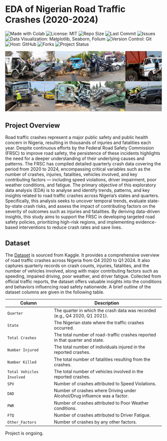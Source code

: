 # EDA of Nigerian Road Traffic Crashes (2020-2024) 
<p align="left">
  <img src="https://img.shields.io/badge/Made%20With-Colab-blue?logo=googlecolab&logoColor=white&label=Made%20With" alt="Made with Colab">
  <img src="https://img.shields.io/badge/License-MIT-green.svg" alt="License: MIT">
  <img src="https://img.shields.io/github/repo-size/ShaikhBorhanUddin/EDA-of-Nigerian-Road-Traffic-Crashes-2020-2024?color=blue" alt="Repo Size">
  <img src="https://img.shields.io/github/last-commit/ShaikhBorhanUddin/EDA-of-Nigerian-Road-Traffic-Crashes-2020-2024?color=brightgreen" alt="Last Commit">
  <img src="https://img.shields.io/github/issues/ShaikhBorhanUddin/EDA-of-Nigerian-Road-Traffic-Crashes-2020-2024?color=red" alt="Issues">
  <img src="https://img.shields.io/badge/Data%20Visualization-Matplotlib%20|%20Seaborn%20|%20Folium-yellow?logo=python" alt="Data Visualization: Matplotlib, Seaborn, Folium">
  <img src="https://img.shields.io/badge/Version%20Control-Git-orange?logo=git" alt="Version Control: Git">
  <img src="https://img.shields.io/badge/Host-GitHub-black?logo=github" alt="Host: GitHub">
  <img src="https://img.shields.io/github/forks/ShaikhBorhanUddin/EDA-of-Nigerian-Road-Traffic-Crashes-2020-2024?style=social" alt="Forks">
  <img src="https://img.shields.io/badge/Project-Ongoing-orange" alt="Project Status">
</p> 

![Dashboard](https://github.com/ShaikhBorhanUddin/EDA-of-Nigerian-Road-Traffic-Crashes-2020-2024/blob/main/Images/nig_1.png?raw=true)
## Project Overview 
Road traffic crashes represent a major public safety and public health concern in Nigeria, resulting in thousands of injuries and fatalities each year. Despite continuous efforts by the Federal Road Safety Commission (FRSC) to improve road safety, the persistence of these incidents highlights the need for a deeper understanding of their underlying causes and patterns. The FRSC has compiled detailed quarterly crash data covering the period from 2020 to 2024, encompassing critical variables such as the number of crashes, injuries, fatalities, vehicles involved, and key contributing factors — including speed violations, driver impairment, poor weather conditions, and fatigue.
The primary objective of this exploratory data analysis (EDA) is to analyse and identify trends, patterns, and key insights related to road traffic crashes across Nigeria’s states and quarters. Specifically, this analysis seeks to uncover temporal trends, evaluate state-by-state crash risks, and assess the impact of contributing factors on the severity of outcomes such as injuries and fatalities. By deriving data-driven insights, this study aims to support the FRSC in developing targeted road safety policies, prioritizing high-risk regions, and implementing evidence-based interventions to reduce crash rates and save lives.

## Dataset 

The [Dataset](https://www.kaggle.com/datasets/akinniyiakinwande/nigerian-traffic-crashes-2020-2024) is sourced from Kaggle. It provides a comprehensive overview of road traffic crashes across Nigeria from Q4 2020 to Q1 2024. It also captures quarterly records on crash counts, injuries, fatalities, and the number of vehicles involved, along with major contributing factors such as speeding, impaired driving, poor weather, and driver fatigue. Collected from official traffic reports, the dataset offers valuable insights into the conditions and behaviors influencing road safety nationwide. A brief outline of the dataset columns are given in the following table. 

| Column                    | Description                                                                  |
| ------------------------- | ---------------------------------------------------------------------------- |
| `Quarter`                 | The quarter in which the crash data was recorded (e.g., Q4 2020, Q1 2021).   |
| `State`                   | The Nigerian state where the traffic crashes occurred.                       |
| `Total Crashes`           | The total number of road-traffic crashes reported in that quarter and state. |
| `Number Injured`          | The total number of individuals injured in the reported crashes.             |
| `Number Killed`           | The total number of fatalities resulting from the crashes.                   |
| `Total Vehicles Involved` | The total number of vehicles involved in the reported crashes.               |
| `SPV`                     | Number of crashes attributed to Speed Violations.                            |
| `DAD`                     | Number of crashes where Driving under Alcohol/Drug influence was a factor.   |
| `PWR`                     | Number of crashes attributed to Poor Weather conditions.                     |
| `FTQ`                     | Number of crashes attributed to Driver Fatigue.                              |
| `Other_Factors`           | Number of crashes by any other factors.                                      |

Project is ongoing.
